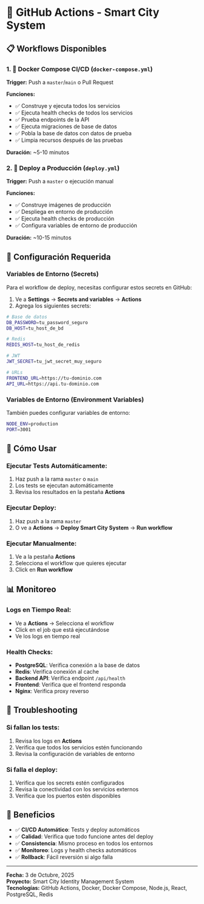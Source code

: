 # 🚀 GitHub Actions - Smart City System

## 📋 **Workflows Disponibles**

### 1. 🐳 **Docker Compose CI/CD** (`docker-compose.yml`)

**Trigger:** Push a `master`/`main` o Pull Request

**Funciones:**
- ✅ Construye y ejecuta todos los servicios
- ✅ Ejecuta health checks de todos los servicios
- ✅ Prueba endpoints de la API
- ✅ Ejecuta migraciones de base de datos
- ✅ Pobla la base de datos con datos de prueba
- ✅ Limpia recursos después de las pruebas

**Duración:** ~5-10 minutos

### 2. 🚀 **Deploy a Producción** (`deploy.yml`)

**Trigger:** Push a `master` o ejecución manual

**Funciones:**
- ✅ Construye imágenes de producción
- ✅ Despliega en entorno de producción
- ✅ Ejecuta health checks de producción
- ✅ Configura variables de entorno de producción

**Duración:** ~10-15 minutos

## 🔧 **Configuración Requerida**

### **Variables de Entorno (Secrets)**

Para el workflow de deploy, necesitas configurar estos secrets en GitHub:

1. Ve a **Settings** → **Secrets and variables** → **Actions**
2. Agrega los siguientes secrets:

```bash
# Base de datos
DB_PASSWORD=tu_password_seguro
DB_HOST=tu_host_de_bd

# Redis
REDIS_HOST=tu_host_de_redis

# JWT
JWT_SECRET=tu_jwt_secret_muy_seguro

# URLs
FRONTEND_URL=https://tu-dominio.com
API_URL=https://api.tu-dominio.com
```

### **Variables de Entorno (Environment Variables)**

También puedes configurar variables de entorno:

```bash
NODE_ENV=production
PORT=3001
```

## 🎯 **Cómo Usar**

### **Ejecutar Tests Automáticamente:**
1. Haz push a la rama `master` o `main`
2. Los tests se ejecutan automáticamente
3. Revisa los resultados en la pestaña **Actions**

### **Ejecutar Deploy:**
1. Haz push a la rama `master`
2. O ve a **Actions** → **Deploy Smart City System** → **Run workflow**

### **Ejecutar Manualmente:**
1. Ve a la pestaña **Actions**
2. Selecciona el workflow que quieres ejecutar
3. Click en **Run workflow**

## 📊 **Monitoreo**

### **Logs en Tiempo Real:**
- Ve a **Actions** → Selecciona el workflow
- Click en el job que está ejecutándose
- Ve los logs en tiempo real

### **Health Checks:**
- **PostgreSQL**: Verifica conexión a la base de datos
- **Redis**: Verifica conexión al cache
- **Backend API**: Verifica endpoint `/api/health`
- **Frontend**: Verifica que el frontend responda
- **Nginx**: Verifica proxy reverso

## 🚨 **Troubleshooting**

### **Si fallan los tests:**
1. Revisa los logs en **Actions**
2. Verifica que todos los servicios estén funcionando
3. Revisa la configuración de variables de entorno

### **Si falla el deploy:**
1. Verifica que los secrets estén configurados
2. Revisa la conectividad con los servicios externos
3. Verifica que los puertos estén disponibles

## 🎉 **Beneficios**

- ✅ **CI/CD Automático**: Tests y deploy automáticos
- ✅ **Calidad**: Verifica que todo funcione antes del deploy
- ✅ **Consistencia**: Mismo proceso en todos los entornos
- ✅ **Monitoreo**: Logs y health checks automáticos
- ✅ **Rollback**: Fácil reversión si algo falla

---

**Fecha:** 3 de Octubre, 2025  
**Proyecto:** Smart City Identity Management System  
**Tecnologías:** GitHub Actions, Docker, Docker Compose, Node.js, React, PostgreSQL, Redis
